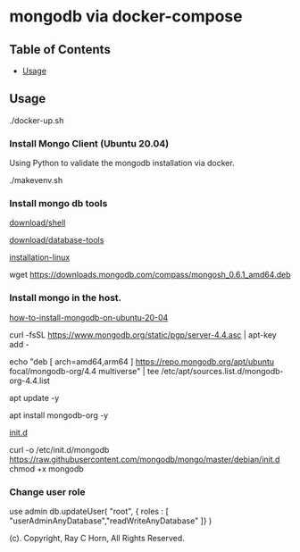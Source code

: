 # mongodb via docker-compose

## Table of Contents

- [Usage](#usage)

## Usage <a name = "usage"></a>

./docker-up.sh

### Install Mongo Client (Ubuntu 20.04)

Using Python to validate the mongodb installation via docker.

./makevenv.sh

### Install mongo db tools

[download/shell](https://www.mongodb.com/try/download/shell)

[download/database-tools](https://www.mongodb.com/try/download/database-tools)

[installation-linux](https://docs.mongodb.com/database-tools/installation/installation-linux/)

wget https://downloads.mongodb.com/compass/mongosh_0.6.1_amd64.deb

### Install mongo in the host.

[how-to-install-mongodb-on-ubuntu-20-04](https://www.digitalocean.com/community/tutorials/how-to-install-mongodb-on-ubuntu-20-04)

curl -fsSL https://www.mongodb.org/static/pgp/server-4.4.asc | apt-key add -

echo "deb [ arch=amd64,arm64 ] https://repo.mongodb.org/apt/ubuntu focal/mongodb-org/4.4 multiverse" | tee /etc/apt/sources.list.d/mongodb-org-4.4.list

apt update -y

apt install mongodb-org -y

[init.d](https://mithun.co/tips/init-script-for-mongodb-4-on-wsl-in-ubuntu-18-04/)

curl -o /etc/init.d/mongodb https://raw.githubusercontent.com/mongodb/mongo/master/debian/init.d
chmod +x mongodb

### Change user role

use admin
db.updateUser( "root", { roles : [ "userAdminAnyDatabase","readWriteAnyDatabase" ]} )

(c). Copyright, Ray C Horn, All Rights Reserved.